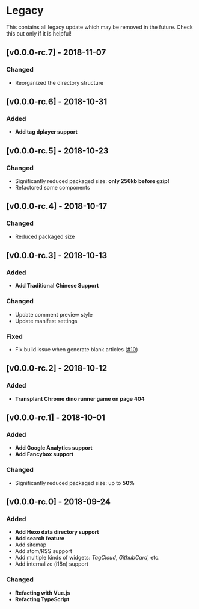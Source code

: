 # Legacy
This contains all legacy update which may be removed in the future. Check this out only if it is helpful!

## [v0.0.0-rc.7] - 2018-11-07
### Changed
- Reorganized the directory structure

## [v0.0.0-rc.6] - 2018-10-31
### Added
- **Add tag dplayer support**

## [v0.0.0-rc.5] - 2018-10-23
### Changed
- Significantly reduced packaged size: **only 256kb before gzip!**
- Refactored some components

## [v0.0.0-rc.4] - 2018-10-17
### Changed
- Reduced packaged size

## [v0.0.0-rc.3] - 2018-10-13
### Added
- **Add Traditional Chinese Support**

### Changed
- Update comment preview style
- Update manifest settings

### Fixed
- Fix build issue when generate blank articles ([#10](https://github.com/Mitscherlich/mitscherlich.me/issues/10))

## [v0.0.0-rc.2] - 2018-10-12
### Added
- **Transplant Chrome dino runner game on page 404**

## [v0.0.0-rc.1] - 2018-10-01
### Added
- **Add Google Analytics support**
- **Add Fancybox support**

### Changed
- Significantly reduced packaged size: up to **50%**

## [v0.0.0-rc.0] - 2018-09-24
### Added
- **Add Hexo data directory support**
- **Add search feature**
- Add sitemap
- Add atom/RSS support
- Add multiple kinds of widgets: *TagCloud*, *GithubCard*, etc.
- Add internalize (i18n) support

### Changed
- **Refacting with Vue.js**
- **Refacting TypeScript**
